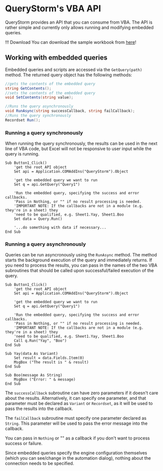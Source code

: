 # QueryStorm's VBA API

QueryStorm provides an API that you can consume from VBA. The API is rather simple and currently only allows running and modifying embedded queries. 

!!! Download
	You can download the sample workbook from [here](../demofiles/vba_api_demo.xlsm)!

## Working with embedded queries 
Embedded queries and scripts are accessed via the `GetQuery(path)` method. The returned query object has the following methods:
``` C#
//gets the contents of the embedded query
string GetContents();
//sets the contents of the embedded query
void SetContents(string value);

//Runs the query asynchronously
void RunAsync(string successCallback, string failCallback);
//Runs the query synchronously
Recordset Run();
```


### Running a query synchronously

When running the query synchronously, the results can be used in the next line of VBA code, but Excel will not be responsive to user input while the query is running.

```vba
Sub Button1_Click()
    'get the root API object
    Set api = Application.COMAddIns("QueryStorm").Object

    'get the embedded query we want to run
    Set q = api.GetQuery("Query1")

    'Run the embedded query, specifying the success and error callbacks. 
	'Pass in Nothing, or "" if no result processing is needed.
	'IMPORTANT NOTE: If the callbacks are not in a module (e.g. they're in a sheet) they 
	'need to be qualified, e.g. Sheet1.Yay, Sheet1.Boo
    Set data = Query.Run()

    '...do something with data if necessary...
End Sub
```

### Running a query asynchronously

Queries can be run asyncronously using the `RunAsync` method. The method starts the background execution of the query and immediately returns. If you need to process the results, you can pass in the names of the two VBA subroutines that should be called upon successful/failed execution of the query.

```vba
Sub Button1_Click()
    'get the root API object
    Set api = Application.COMAddIns("QueryStorm").Object

    'get the embedded query we want to run
    Set q = api.GetQuery("Query1")

    'Run the embedded query, specifying the success and error callbacks. 
	'Pass in Nothing, or "" if no result processing is needed.
	'IMPORTANT NOTE: If the callbacks are not in a module (e.g. they're in a sheet) they 
	'need to be qualified, e.g. Sheet1.Yay, Sheet1.Boo
    Call q.Run("Yay", "Boo")
End Sub

Sub Yay(data As Variant)
    Set result = data.Fields.Item(0)
    MsgBox ("The result is " & result)
End Sub

Sub Boo(message As String)
    MsgBox ("Error: " & message)
End Sub
```

The `successCallback` subroutine can have zero parameters if it doesn't care about the results. Alternatively, it can specify one parameter, and that parameter must be declared as `Variant` or `Recordset`, as it will be used to pass the results into the callback.

The `failCallback` subroutine must specify one parameter declared as `String`. This parameter will be used to pass the error message into the callback.

You can pass in `Nothing` or "" as a callback if you don't want to process success or failure.

Since embedded queries specify the engine configuration themselves (which you can see/change in the automation dialog), nothing about the connection needs to be specified. 
